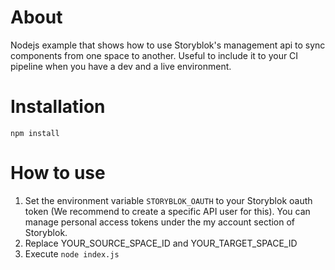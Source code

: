 # About

Nodejs example that shows how to use Storyblok's management api to sync components from one space to another.
Useful to include it to your CI pipeline when you have a dev and a live environment.

# Installation

```
npm install
```

# How to use

1. Set the environment variable `STORYBLOK_OAUTH` to your Storyblok oauth token (We recommend to create a specific API user for this). You can manage personal access tokens under the my account section of Storyblok.
2. Replace YOUR_SOURCE_SPACE_ID and YOUR_TARGET_SPACE_ID
3. Execute `node index.js`